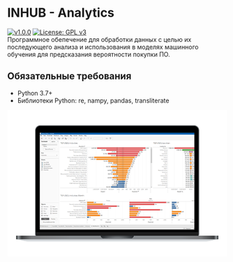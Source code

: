 # INHUB - Analytics
[![v1.0.0](https://img.shields.io/github/manifest-json/v/chegevarae/inhub?filename=extension%2Fmanifest.json)](https://img.shields.io/github/manifest-json/v/chegevarae/inhub?filename=extension%2Fmanifest.json) [![License: GPL v3](https://img.shields.io/badge/License-GPLv3-blue.svg)](https://www.gnu.org/licenses/gpl-3.0)  
Программное обепечение для обработки данных с целью их последующего анализа и использования в моделях машинного обучения для предсказания вероятности покупки ПО.  

## Обязательные требования
- Python 3.7+  
- Библиотеки Python: re, nampy, pandas, transliterate  

[![mockup](images/mockup.png)](images/mockup.png)  